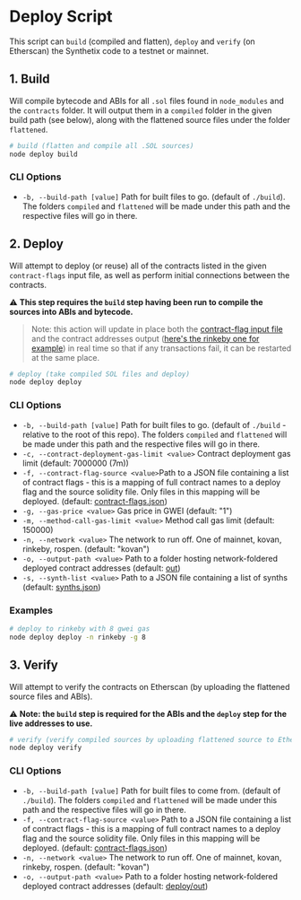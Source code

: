 # Deploy Script

This script can `build` (compiled and flatten), `deploy` and `verify` (on Etherscan) the Synthetix code to a testnet or mainnet.

## 1. Build

Will compile bytecode and ABIs for all `.sol` files found in `node_modules` and the `contracts` folder. It will output them in a `compiled` folder in the given build path (see below), along with the flattened source files under the folder `flattened`.

```bash
# build (flatten and compile all .SOL sources)
node deploy build
```

### CLI Options

- `-b, --build-path [value]` Path for built files to go. (default of `./build`). The folders `compiled` and `flattened` will be made under this path and the respective files will go in there.

## 2. Deploy

Will attempt to deploy (or reuse) all of the contracts listed in the given `contract-flags` input file, as well as perform initial connections between the contracts.

:warning: **This step requires the `build` step having been run to compile the sources into ABIs and bytecode.**

> Note: this action will update in place both the [contract-flag input file](contract-flags.json) and the contract addresses output ([here's the rinkeby one for example](out/rinkeby/contracts.json)) in real time so that if any transactions fail, it can be restarted at the same place.

```bash
# deploy (take compiled SOL files and deploy)
node deploy deploy
```

### CLI Options

- `-b, --build-path [value]` Path for built files to go. (default of `./build` - relative to the root of this repo). The folders `compiled` and `flattened` will be made under this path and the respective files will go in there.
- `-c, --contract-deployment-gas-limit <value>` Contract deployment gas limit (default: 7000000 (7m))
- `-f, --contract-flag-source <value>`Path to a JSON file containing a list of contract flags - this is a mapping of full contract names to a deploy flag and the source solidity file. Only files in this mapping will be deployed. (default: [contract-flags.json](contract-flags.json))
- `-g, --gas-price <value>` Gas price in GWEI (default: "1")
- `-m, --method-call-gas-limit <value>` Method call gas limit (default: 150000)
- `-n, --network <value>` The network to run off. One of mainnet, kovan, rinkeby, rospen. (default: "kovan")
- `-o, --output-path <value>` Path to a folder hosting network-foldered deployed contract addresses (default: [out](out))
- `-s, --synth-list <value>` Path to a JSON file containing a list of synths (default: [synths.json](synths.json))

### Examples

```bash
# deploy to rinkeby with 8 gwei gas
node deploy deploy -n rinkeby -g 8
```

## 3. Verify

Will attempt to verify the contracts on Etherscan (by uploading the flattened source files and ABIs).

:warning: **Note: the `build` step is required for the ABIs and the `deploy` step for the live addresses to use.**

```bash
# verify (verify compiled sources by uploading flattened source to Etherscan via their API)
node deploy verify
```

### CLI Options

- `-b, --build-path [value]` Path for built files to come from. (default of `./build`). The folders `compiled` and `flattened` will be made under this path and the respective files will go in there.
- `-f, --contract-flag-source <value>` Path to a JSON file containing a list of contract flags - this is a mapping of full contract names to a deploy flag and the source solidity file. Only files in this mapping will be deployed. (default: [contract-flags.json](contract-flags.json))
- `-n, --network <value>` The network to run off. One of mainnet, kovan, rinkeby, rospen. (default: "kovan")
- `-o, --output-path <value>` Path to a folder hosting network-foldered deployed contract addresses (default: [deploy/out](deploy/out))
